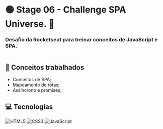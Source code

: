 # :green_circle: Stage 06 - Challenge SPA Universe. :sunflower:
### **Desafio da Rocketseat para treinar conceitos de JavaScript e SPA.**

<p align="center">
  <img src="https://user-images.githubusercontent.com/126821291/231558399-033777b7-f9e7-4b09-9ce9-3f221d083f32.gif" alt="">
</p>

## :memo: Conceitos trabalhados

- Conceitos de SPA;
- Mapeamento de rotas;
- Assíncrono e promises;

## :computer: Tecnologias

<div>
  <!-- HTML5 -->
  <img src="https://img.shields.io/badge/HTML5-E34F26?style=for-the-badge&logo=html5&logoColor=white" alt="HTML5"/>
  
  <!-- CSS3 -->
  <img src="https://img.shields.io/badge/CSS3-1572B6?style=for-the-badge&logo=css3&logoColor=white" alt="CSS3"/>

  <!-- JavaScript -->
  <img src="https://img.shields.io/badge/JavaScript-F7DF1E?style=for-the-badge&logo=javascript&logoColor=black" alt="JavaScript"/>

  <!-- React Native -->
  <!-- <img src="https://img.shields.io/badge/React_Native-20232A?style=for-the-badge&logo=react&logoColor=61DAFB" alt="React Native"/> -->

  <!-- ReactJS -->
  <!-- <img src="https://img.shields.io/badge/React-20232A?style=for-the-badge&logo=react&logoColor=61DAFB" alt="ReactJS"/> -->
<div/>


